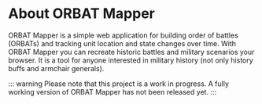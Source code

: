 # About ORBAT Mapper

ORBAT Mapper is a simple web application for building order of battles (ORBATs) and tracking unit location and state
changes over time. With ORBAT Mapper you can recreate historic battles and military scenarios your browser. It is a tool
for anyone interested in military history (not only history buffs and armchair generals).

::: warning
Please note that this project is a work in progress. A fully working version of ORBAT Mapper has not been released yet.
:::
